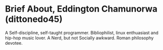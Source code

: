 # Brief About,  Eddington Chamunorwa (dittonedo45)

A Self-discipline, self-taught programmer.
Bibliophilist, linux enthuasiast and hip-hop music lover.
A Nerd, but not Socially awkward.
Roman philosophy devotee.
